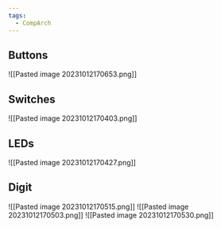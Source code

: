 ```yaml
---
tags:
  - CompArch
---
```

## Buttons
![[Pasted image 20231012170653.png]]
## Switches
![[Pasted image 20231012170403.png]]
## LEDs
![[Pasted image 20231012170427.png]]
## Digit
![[Pasted image 20231012170515.png]]
![[Pasted image 20231012170503.png]]
![[Pasted image 20231012170530.png]]